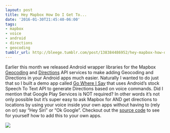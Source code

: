 ```yaml
---
layout: post
title: Hey Mapbox How Do I Get To...
date: '2016-01-30T21:45:40-06:00'
tags:
- mapbox
- voice
- android
- directions
- geocoding
tumblr_url: http://bleege.tumblr.com/post/138384486952/hey-mapbox-how-do-i-get-to
---
```

<!--excerpt.start-->
Earlier this month we released Android wrapper libraries for the Mapbox [Geocoding](https://www.mapbox.com/blog/android-geocoder-library/) and [Directions](https://www.mapbox.com/blog/android-directions-library/) API services to make adding Geocoding and Directions in your Android apps much easier.  Naturally I wanted to do just that so I built a demo app called [Go Where I Say](https://github.com/bleege/GoWhereISay) that uses Android’s stock Speech To Text API to generate Directions based on voice commands. Did I mention that Google Play Services is NOT required?  In other words it’s not only possible but it’s super easy to ask Mapbox for AND get directions to locations by using your voice inside your own apps without having to (rely on or) say “Hey Siri” or “Ok Google”.  Checkout out the [source code](https://github.com/bleege/GoWhereISay) to see for yourself how to add this to your own apps.
<!--excerpt.end-->

![](/tumblr_files/example-screen-recording.gif)